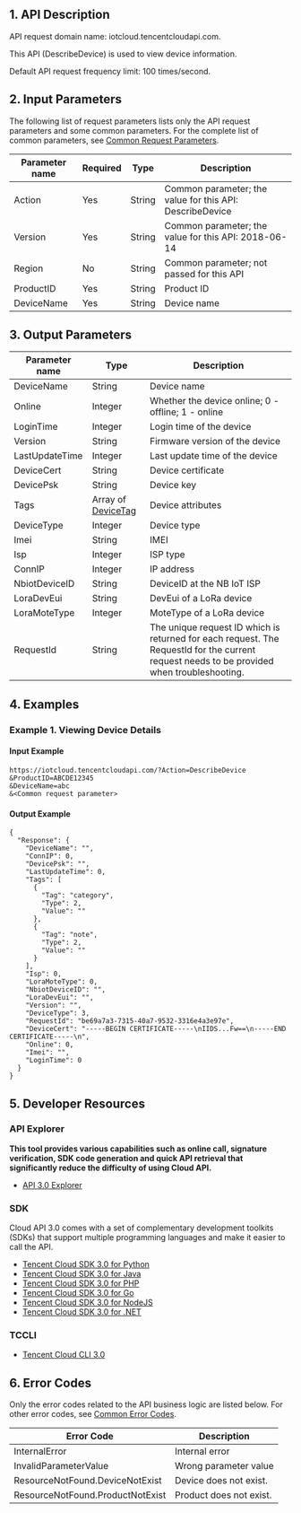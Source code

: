 ## 1. API Description

API request domain name: iotcloud.tencentcloudapi.com.

This API (DescribeDevice) is used to view device information.

Default API request frequency limit: 100 times/second.

## 2. Input Parameters

The following list of request parameters lists only the API request parameters and some common parameters. For the complete list of common parameters, see [Common Request Parameters](/document/api/634/19472).

| Parameter name | Required | Type | Description |
|---------|---------|---------|---------|
| Action | Yes | String | Common parameter; the value for this API: DescribeDevice |
| Version | Yes | String | Common parameter; the value for this API: 2018-06-14 |
| Region | No | String | Common parameter; not passed for this API |
| ProductID | Yes | String | Product ID |
| DeviceName | Yes | String | Device name |

## 3. Output Parameters

| Parameter name | Type | Description |
|---------|---------|---------|
| DeviceName | String | Device name |
| Online | Integer | Whether the device online; 0 - offline; 1 - online |
| LoginTime | Integer | Login time of the device |
| Version | String | Firmware version of the device |
| LastUpdateTime | Integer | Last update time of the device |
| DeviceCert | String | Device certificate |
| DevicePsk | String | Device key |
| Tags | Array of [DeviceTag](/document/api/634/19497#DeviceTag) | Device attributes |
| DeviceType | Integer | Device type |
| Imei | String | IMEI |
| Isp | Integer | ISP type |
| ConnIP | Integer | IP address |
| NbiotDeviceID | String | DeviceID at the NB IoT ISP |
| LoraDevEui | String | DevEui of a LoRa device |
| LoraMoteType | Integer | MoteType of a LoRa device |
| RequestId | String | The unique request ID which is returned for each request. The RequestId for the current request needs to be provided when troubleshooting. |

## 4. Examples

### Example 1. Viewing Device Details

#### Input Example

```
https://iotcloud.tencentcloudapi.com/?Action=DescribeDevice
&ProductID=ABCDE12345
&DeviceName=abc
&<Common request parameter>
```

#### Output Example

```
{
  "Response": {
    "DeviceName": "",
    "ConnIP": 0,
    "DevicePsk": "",
    "LastUpdateTime": 0,
    "Tags": [
      {
        "Tag": "category",
        "Type": 2,
        "Value": ""
      },
      {
        "Tag": "note",
        "Type": 2,
        "Value": ""
      }
    ],
    "Isp": 0,
    "LoraMoteType": 0,
    "NbiotDeviceID": "",
    "LoraDevEui": "",
    "Version": "",
    "DeviceType": 3,
    "RequestId": "be69a7a3-7315-40a7-9532-3316e4a3e97e",
    "DeviceCert": "-----BEGIN CERTIFICATE-----\nIIDS...Fw==\n-----END CERTIFICATE-----\n",
    "Online": 0,
    "Imei": "",
    "LoginTime": 0
  }
}
```


## 5. Developer Resources

### API Explorer

**This tool provides various capabilities such as online call, signature verification, SDK code generation and quick API retrieval that significantly reduce the difficulty of using Cloud API.**

* [API 3.0 Explorer](https://console.cloud.tencent.com/api/explorer?Product=iotcloud&Version=2018-06-14&Action=DescribeDevice)

### SDK

Cloud API 3.0 comes with a set of complementary development toolkits (SDKs) that support multiple programming languages and make it easier to call the API.

* [Tencent Cloud SDK 3.0 for Python](https://github.com/TencentCloud/tencentcloud-sdk-python)
* [Tencent Cloud SDK 3.0 for Java](https://github.com/TencentCloud/tencentcloud-sdk-java)
* [Tencent Cloud SDK 3.0 for PHP](https://github.com/TencentCloud/tencentcloud-sdk-php)
* [Tencent Cloud SDK 3.0 for Go](https://github.com/TencentCloud/tencentcloud-sdk-go)
* [Tencent Cloud SDK 3.0 for NodeJS](https://github.com/TencentCloud/tencentcloud-sdk-nodejs)
* [Tencent Cloud SDK 3.0 for .NET](https://github.com/TencentCloud/tencentcloud-sdk-dotnet)

### TCCLI

* [Tencent Cloud CLI 3.0](https://cloud.tencent.com/document/product/440/6176)

## 6. Error Codes

Only the error codes related to the API business logic are listed below. For other error codes, see [Common Error Codes](/document/api/634/19474#.E5.85.AC.E5.85.B1.E9.94.99.E8.AF.AF.E7.A0.81).

| Error Code | Description |
|---------|---------|
| InternalError | Internal error |
| InvalidParameterValue | Wrong parameter value |
| ResourceNotFound.DeviceNotExist | Device does not exist. |
| ResourceNotFound.ProductNotExist | Product does not exist. |
